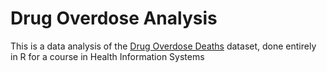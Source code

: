 # Drug Overdose Analysis

This is a data analysis of the [Drug Overdose Deaths](https://www.kaggle.com/datasets/ruchi798/drug-overdose-deaths) dataset, done entirely in R
for a course in Health Information Systems
